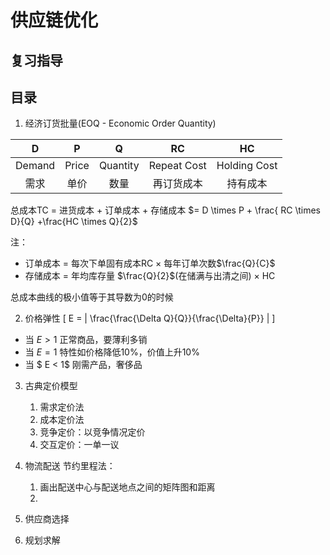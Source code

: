 # 供应链优化
## 复习指导

## 目录
[](#)

1. 经济订货批量(EOQ - Economic Order Quantity)


  D   |  P   |   Q   |    RC    |    HC
:--: | :----: | :-----: | :--------: | :--:
Demand|Price|Quantity|Repeat Cost|Holding Cost
  需求 | 单价 |  数量  | 再订货成本 | 持有成本

  总成本TC = 进货成本 + 订单成本 + 存储成本
        $= D \times P + \frac{ RC \times D}{Q} +\frac{HC \times Q}{2}$

注：
- 订单成本 = 每次下单固有成本RC × 每年订单次数$\frac{Q}{C}$
- 存储成本 = 年均库存量 $\frac{Q}{2}$(在储满与出清之间) × HC

总成本曲线的极小值等于其导数为0的时候

2. 价格弹性
\[
E = | \frac{\frac{\Delta Q}{Q}}{\frac{\Delta}{P}} |
\]
- 当 $E > 1$ 正常商品，要薄利多销
- 当 $E = 1$ 特性如价格降低10%，价值上升10%
- 当 $ E < 1$ 刚需产品，奢侈品
3. 古典定价模型
    1. 需求定价法
    2. 成本定价法
    3. 竞争定价：以竞争情况定价
    4. 交互定价：一单一议

4. 物流配送
节约里程法：
    1. 画出配送中心与配送地点之间的矩阵图和距离
    2.
5. 供应商选择
6. 规划求解
